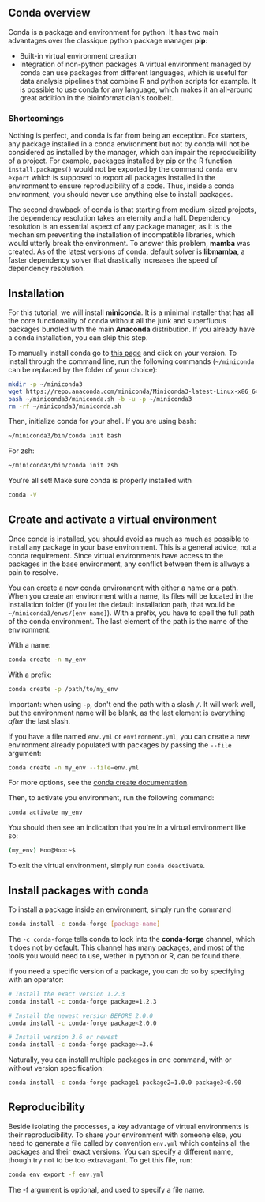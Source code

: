 ## Conda overview

Conda is a package and environment for python. It has two main advantages over the classique python package manager **pip**:
- Built-in virtual environment creation 
- Integration of non-python packages
A virtual environment managed by conda can use packages from different languages, which is useful for data analysis pipelines that combine R and python scripts for example. It is possible to use conda for any language, which makes it an all-around great addition in the bioinformatician's toolbelt.
### Shortcomings

Nothing is perfect, and conda is far from being an exception. For starters, any package installed in a conda environment but not by conda will not be considered as installed by the manager, which can impair the reproducibility of a project. For example, packages installed by pip or the R function `install.packages()` would not be exported by the command `conda env export` which is supposed to export all packages installed in the environment to ensure reproducibility of a code. Thus, inside a conda environment, you should never use anything else to install packages.

The second drawback of conda is that starting from medium-sized projects, the dependency resolution takes an eternity and a half. Dependency resolution is an essential aspect of any package manager, as it is the mechanism preventing the installation of incompatible libraries, which would utterly break the environment. To answer this problem, **mamba** was created. As of the latest versions of conda, default solver is **libmamba**, a faster dependency solver that drastically increases the speed of dependency resolution.

## Installation

For this tutorial, we will install **miniconda**. It is a minimal installer that has all the core functionality of conda without all the junk and superfluous packages bundled with the main **Anaconda** distribution. If you already have a conda installation, you can skip this step.

To manually install conda go to [this page](https://docs.anaconda.com/free/miniconda/) and click on your version.
To install through the command line, run the following commands (`~/miniconda` can be replaced by the folder of your choice):
```bash
mkdir -p ~/miniconda3
wget https://repo.anaconda.com/miniconda/Miniconda3-latest-Linux-x86_64.sh -O ~/miniconda3/miniconda.sh
bash ~/miniconda3/miniconda.sh -b -u -p ~/miniconda3
rm -rf ~/miniconda3/miniconda.sh
```

Then, initialize conda for your shell. If you are using bash:
```bash
~/miniconda3/bin/conda init bash
```
For zsh:
```zsh
~/miniconda3/bin/conda init zsh
```

You're all set! Make sure conda is properly installed with

```bash
conda -V
```

## Create and activate a virtual environment

Once conda is installed, you should avoid as much as much as possible to install any package in your base environment. This is a general advice, not a conda requirement. Since virtual environments have access to the packages in the base environment, any conflict between them is allways a pain to resolve.

You can create a new conda environment with either a name or a path. When you create an environment with a name, its files will be located in the installation folder (if you let the default installation path, that would be `~/miniconda3/envs/[env name]`). With a prefix, you have to spell the full path of the conda environment. The last element of the path is the name of the environment.

With a name:
```bash
conda create -n my_env
```
With a prefix:
```bash
conda create -p /path/to/my_env
```
Important: when using `-p`, don't end the path with a slash `/`. It will work well, but the environment name will be blank, as the last element is everything *after* the last slash.

If you have a file named `env.yml` or `environment.yml`, you can create a new environment already populated with packages by passing the `--file` argument:

```bash
conda create -n my_env --file=env.yml
```

For more options, see the [conda create documentation](https://docs.conda.io/projects/conda/en/latest/commands/create.html).

Then, to activate you environment, run the following command:
```bash
conda activate my_env
```

You should then see an indication that you're in a virtual environment like so:

```bash
(my_env) Hoo@Hoo:~$
```

To exit the virtual environment, simply run `conda deactivate`.
## Install packages with conda

To install a package inside an environment, simply run the command
```bash
conda install -c conda-forge [package-name]
```

The `-c conda-forge` tells conda to look into the **conda-forge** channel, which it does not by default. This channel has many packages, and most of the tools you would need to use, wether in python or R, can be found there.

If you need a specific version of a package, you can do so by specifying with an operator:
```bash
# Install the exact version 1.2.3
conda install -c conda-forge package=1.2.3

# Install the newest version BEFORE 2.0.0
conda install -c conda-forge package<2.0.0

# Install version 3.6 or newest
conda install -c conda-forge package>=3.6
```

Naturally, you can install multiple packages in one command, with or without version specification:
```bash
conda install -c conda-forge package1 package2=1.0.0 package3<0.90
```

## Reproducibility

Beside isolating the processes, a key advantage of virtual environments is their reproducibility. To share your environment with someone else, you need to generate a file called by convention `env.yml` which contains all the packages and their exact versions. You can specify a different name, though try not to be too extravagant. To get this file, run:

```bash
conda env export -f env.yml
```

The -f argument is optional, and used to specify a file name.
